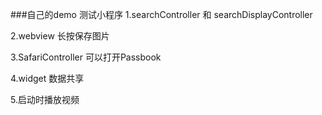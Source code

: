 ###自己的demo 测试小程序
1.searchController  和 searchDisplayController 

2.webview 长按保存图片

3.SafariController 可以打开Passbook

4.widget 数据共享

5.启动时播放视频
